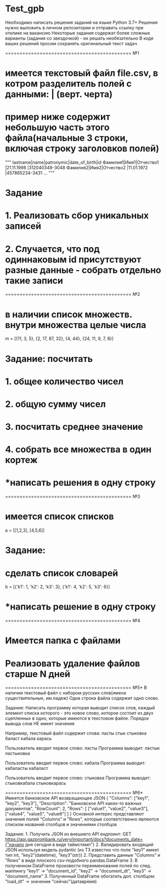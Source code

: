 # Test_gpb

Необходимо написать решения заданий на языке Python 3.7+
Решения нужно выложить в личном репозитории и отправить ссылку при отклике на вакансию
Некоторые задания содержат более сложные варианты (задания со звездочкой) - их решать необязательно
В коде ваших решений просим сохранять оригинальный текст задач

============================================ №1
# имеется текстовый файл file.csv, в котром разделитель полей с данными: | (верт. черта)
# пример ниже содержит небольшую часть этого файла(начальные 3 строки, включая строку заголовков полей)

"""
lastname|name|patronymic|date_of_birth|id
Фамилия1|Имя1|Отчество1 |21.11.1998   |312040348-3048
Фамилия2|Имя2|Отчество2 |11.01.1972   |457865234-3431
...
"""

# Задание
# 1. Реализовать сбор уникальных записей
# 2. Случается, что под одиннаковым id присутствуют разные данные - собрать отдельно такие записи


        
============================================ №2
# в наличии список множеств. внутри множества целые числа
m = [{11, 3, 5}, {2, 17, 87, 32}, {4, 44}, {24, 11, 9, 7, 8}]

# Задание: посчитать 
#  1. общее количество чисел
#  2. общую сумму чисел
#  3. посчитать среднее значение
#  4. собрать все множества в один кортеж
# *написать решения в одну строку
    


============================================ №3
# имеется список списков
a = [[1,2,3], [4,5,6]]

# Задание:
# сделать список словарей
b = [{'k1': 1, 'k2': 2, 'k3': 3}, {'k1': 4, 'k2': 5, 'k3': 6}]

# *написать решение в одну строку



============================================ №4
# Имеется папка с файлами
# Реализовать удаление файлов старше N дней



============================================ №5*
В наличии текстовый файл с набором русских слов(имена существительные, им.падеж)
Одна строка файла содержит одно слово.

Задание:
Написать программу которая выводит список слов, 
каждый элемент списка которого - это новое слово,
которое состоит из двух сцепленных в одно, которые имеются в текстовом файле.
Порядок вывода слов НЕ имеет значения

Например, текстовый файл содержит слова:
ласты
стык
стыковка
баласт
кабала
карась

Пользователь вводмт первое слово: ласты
Программа выводит:
ластык
ластыковка

Пользователь вводмт первое слово: кабала
Программа выводит:
кабаласты
кабаласт

Пользователь вводмт первое слово: стыковка
Программа выводит:
стыковкабала
стыковкарась



============================================ №6*
Имеется банковское API возвращающее JSON
{
	"Columns": ["key1", "key2", "key3"],
	"Description": "Банковское API каких-то важных документов",
	"RowCount": 2,
	"Rows": [
		["value1", "value2", "value3"],
		["value4", "value5", "value6"]
	]
}
Основной интерес представляют значения полей "Columns" и "Rows",
которые соответственно являются списком названий столбцов и значениями столбцов

Задание:
	1. Получить JSON из внешнего API
		ендпоинт: GET https://api.gazprombank.ru/very/important/docs?documents_date={"начало дня сегодня в виде таймстемп"}
	2. Валидировать входящий JSON используя модель pydantic
		(из ТЗ известно что поле "key1" имеет тип int, "key2"(datetime), "key3"(str))
	2. Представить данные "Columns" и "Rows" в виде плоского csv-подобного pandas.DataFrame
	3. В полученном DataFrame произвести переименование полей по след. маппингу
		"key1" -> "document_id", "key2" -> "document_dt", "key3" -> "document_name"
	3. Полученный DataFrame обогатить доп. столбцом:
		"load_dt" -> значение "сейчас"(датавремя)